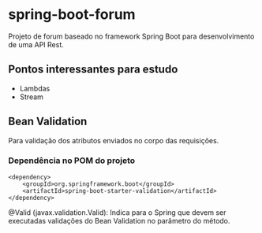 # spring-boot-forum
Projeto de forum baseado no framework Spring Boot para desenvolvimento de uma API Rest. 

## Pontos interessantes para estudo

- Lambdas
- Stream

## Bean Validation

Para validação dos atributos enviados no corpo das requisições.

### Dependência no POM do projeto

```
<dependency>
    <groupId>org.springframework.boot</groupId>
    <artifactId>spring-boot-starter-validation</artifactId>
</dependency>
```

@Valid (javax.validation.Valid): Indica para o Spring que devem ser executadas validações do Bean Validation no parâmetro do método.
